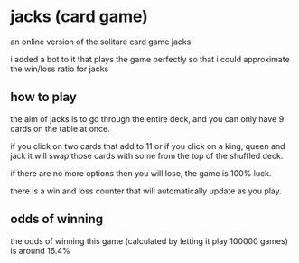 # jacks (card game)

an online version of the solitare card game jacks

i added a bot to it that plays the game perfectly so that i could approximate the win/loss ratio for jacks

## how to play

the aim of jacks is to go through the entire deck, and you can only have 9 cards on the table at once.

if you click on two cards that add to 11 or if you click on a king, queen and jack it will swap those cards with some from the top of the shuffled deck.

if there are no more options then you will lose, the game is 100% luck.

there is a win and loss counter that will automatically update as you play.

## odds of winning

the odds of winning this game (calculated by letting it play 100000 games) is around 16.4%
